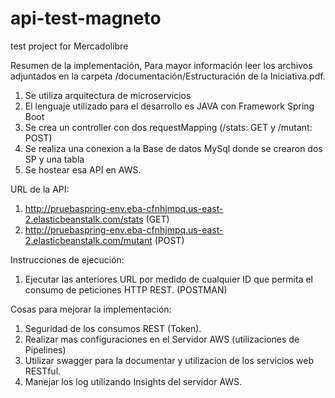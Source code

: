 # api-test-magneto
test project for Mercadolibre

Resumen de la implementación, Para mayor información leer los archivos adjuntados en la carpeta /documentación/Estructuración de la Iniciativa.pdf.
1) Se utiliza arquitectura de microservicios 
2) El lenguaje utilizado para el desarrollo es JAVA con Framework Spring Boot
3) Se crea un controller con dos requestMapping (/stats: GET y /mutant: POST)
4) Se realiza una conexion a la Base de datos MySql donde se crearon dos SP y una tabla
5) Se hostear esa API en AWS.

URL de la API:
1) http://pruebaspring-env.eba-cfnhjmpq.us-east-2.elasticbeanstalk.com/stats (GET)
2) http://pruebaspring-env.eba-cfnhjmpq.us-east-2.elasticbeanstalk.com/mutant (POST)

Instrucciones de ejecución:
1) Ejecutar las anteriores URL por medido de cualquier ID que permita el consumo de peticiones HTTP REST. (POSTMAN)

Cosas para mejorar la implementación:
1) Seguridad de los consumos REST (Token).
2) Realizar mas configuraciones en el Servidor AWS (utilizaciones de Pipelines)
3) Utilizar swagger para la documentar y utilizacion de los servicios web RESTful.
4) Manejar los log utilizando Insights del servidor AWS.

